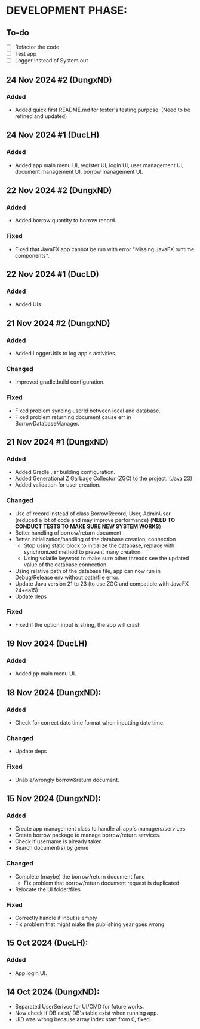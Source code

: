 # DEVELOPMENT PHASE:

## To-do
- [ ] Refactor the code
- [ ] Test app
- [ ] Logger instead of System.out

## 24 Nov 2024 #2 (DungxND)

### Added

- Added quick first README.md for tester's testing purpose. (Need to be refined and updated)

## 24 Nov 2024 #1 (DucLH)

### Added

- Added app main menu UI, register UI, login UI, user management UI, document management UI, borrow management UI.

## 22 Nov 2024 #2 (DungxND)

### Added

- Added borrow quantity to borrow record.

### Fixed

- Fixed that JavaFX app cannot be run with error "Missing JavaFX runtime components".

## 22 Nov 2024 #1 (DucLD)

### Added

- Added UIs 

## 21 Nov 2024 #2 (DungxND)

### Added

- Added LoggerUtils to log app's activities.

### Changed

- Improved gradle.build configuration.

### Fixed

- Fixed problem syncing userId between local and database.
- Fixed problem returning document cause err in BorrowDatabaseManager.

## 21 Nov 2024 #1 (DungxND)

### Added

- Added Gradle .jar building configuration.
- Added Generational Z Garbage Collector ([ZGC](https://docs.oracle.com/en/java/javase/23/gctuning/z-garbage-collector.html)) to the project. (Java 23)
- Added validation for user creation.

### Changed

- Use of record instead of class BorrowRecord, User, AdminUser (reduced a lot of code and may improve performance) (**NEED TO CONDUCT TESTS TO MAKE SURE NEW SYSTEM WORKS**)
- Better handling of borrow/return document
- Better initialization/handling of the database creation, connection
  - Stop using static block to initialize the database, replace with synchronized method to prevent many creation.
  - Using volatile keyword to make sure other threads see the updated value of the database connection.
- Using relative path of the database file, app can now run in Debug/Release env without path/file error.
- Update Java version 21 to 23 (to use ZGC and compatible with JavaFX 24+ea15)
- Update deps

### Fixed

- Fixed if the option input is string, the app will crash

## 19 Nov 2024 (DucLH)

### Added

- Added pp main menu UI.

## 18 Nov 2024 (DungxND):

### Added

- Check for correct date time format when inputting date time.

### Changed

- Update deps

### Fixed

- Unable/wrongly borrow&return document.
 

## 15 Nov 2024 (DungxND):

### Added

- Create app management class to handle all app's managers/services.
- Create borrow package to manage borrow/return services.
- Check if username is already taken
- Search document(s) by genre

### Changed

- Complete (maybe) the borrow/return document func
    - Fix problem that borrow/return document request is duplicated
- Relocate the UI folder/files

### Fixed

- Correctly handle if input is empty
- Fix problem that might make the publishing year goes wrong

## 15 Oct 2024 (DucLH):

### Added

- App login UI.

## 14 Oct 2024 (DungxND):


- Separated UserSerivce for UI/CMD for future works.
- Now check if DB exist/ DB's table exist when running app.
- UID was wrong because array index start from 0, fixed.